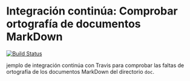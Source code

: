 # Integración continúa: Comprobar ortografía de documentos MarkDown

[![Build Status](https://travis-ci.org/josemariamontero/ic-travis-diccionario.svg?branch=master)](https://travis-ci.org/josemariamontero/ic-travis-diccionario)

jemplo de integración continúa con Travis para comprobar las faltas de ortografía de los documentos MarkDown del directorio `doc`. 
